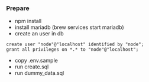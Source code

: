 ### Prepare
- npm install
- install mariadb (brew services start mariadb)
- create an user in db
```
create user "node"@"localhost" identified by "node";
grant all privileges on *.* to "node"@"localhost";
```
- copy .env.sample
- run create.sql
- run dummy_data.sql

